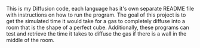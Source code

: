 This is my Diffusion code, each language has it's own separate README file with instructions on how to run the program. 
The goal of this project is to get the simulated time it would take for a gas to completely diffuse into a room that is the shape
of a perfect cube. Additionally, these programs can test and retrieve the time it takes to diffuse the gas if there is a wall
in the middle of the room.